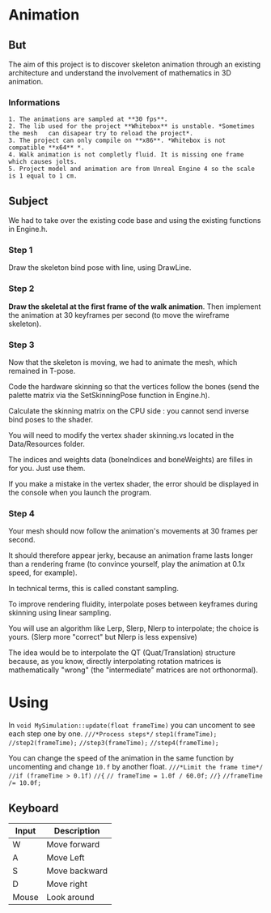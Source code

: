# Animation

## But

The aim of this project is to discover skeleton animation through an existing architecture and understand the involvement of mathematics in 3D animation.

### Informations

    1. The animations are sampled at **30 fps**.
    2. The lib used for the project **Whitebox** is unstable. *Sometimes the mesh   can disapear try to reload the project*.
    3. The project can only compile on **x86**. *Whitebox is not compatible **x64** *.
    4. Walk animation is not completly fluid. It is missing one frame which causes jolts.
    5. Project model and animation are from Unreal Engine 4 so the scale is 1 equal to 1 cm.

## Subject

We had to take over the existing code base and using the existing functions in Engine.h.

### Step 1

Draw the skeleton bind pose with line, using DrawLine.

### Step 2

**Draw the skeletal at the first frame of the walk animation**.
Then implement the animation at 30 keyframes per second (to move the wireframe skeleton).

### Step 3

Now that the skeleton is moving, we had to animate the mesh, which remained in T-pose.

Code the hardware skinning so that the vertices follow the bones (send the palette matrix via the SetSkinningPose function in Engine.h).

Calculate the skinning matrix on the CPU side : you cannot send inverse bind poses to the shader.

You will need to modify the vertex shader skinning.vs located in the Data/Resources folder.

The indices and weights data (boneIndices and boneWeights) are filles in for you. Just use them.

If you make a mistake in the vertex shader, the error should be displayed in the console when you launch the program.

### Step 4

Your mesh should now follow the animation's movements at 30 frames per second.

It should therefore appear jerky, because an animation frame lasts longer than a rendering frame (to convince yourself, play the animation at 0.1x speed, for example).

In technical terms, this is called constant sampling.

To improve rendering fluidity, interpolate poses between keyframes during skinning using linear sampling.

You will use an algorithm like Lerp, Slerp, Nlerp to interpolate; the choice is yours. (Slerp more "correct" but Nlerp is less expensive)

The idea would be to interpolate the QT (Quat/Translation) structure because, as you know, directly interpolating rotation matrices is mathematically "wrong" (the "intermediate" matrices are not orthonormal).

# Using

In `void MySimulation::update(float frameTime)` you can uncoment to see each step one by one.
`///*Process steps*/`
`step1(frameTime);`
`//step2(frameTime);`
`//step3(frameTime);`
`//step4(frameTime);`

You can change the speed of the animation in the same function by uncomenting and change `10.f` by another float.
`///*Limit the frame time*/`
`//if (frameTime > 0.1f)`
`//{`
`//	frameTime = 1.0f / 60.0f;`
`//}`
`//frameTime /= 10.0f;`

## Keyboard

| Input | Description |
| ----------- | ----------- |
| W | Move forward |
| A | Move Left |
| S | Move backward |
| D | Move right |
| Mouse | Look around |